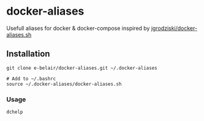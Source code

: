 # docker-aliases

Usefull aliases for docker & docker-compose inspired by [jgrodziski/docker-aliases.sh](https://gist.github.com/jgrodziski/9ed4a17709baad10dbcd4530b60dfcbb)

## Installation
```
git clone e-belair/docker-aliases.git ~/.docker-aliases

# Add to ~/.bashrc
source ~/.docker-aliases/docker-aliases.sh
```

### Usage
```
dchelp
```
